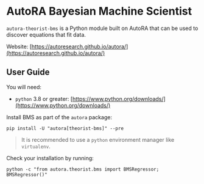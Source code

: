 # AutoRA Bayesian Machine Scientist

`autora-theorist-bms` is a Python module built on AutoRA that can be used to discover equations that fit data.

Website: [https://autoresearch.github.io/autora/](https://autoresearch.github.io/autora/)

## User Guide

You will need:

- `python` 3.8 or greater: [https://www.python.org/downloads/](https://www.python.org/downloads/)

Install BMS as part of the `autora` package:

```shell
pip install -U "autora[theorist-bms]" --pre
```

> It is recommended to use a `python` environment manager like `virtualenv`.

Check your installation by running:
```shell
python -c "from autora.theorist.bms import BMSRegressor; BMSRegressor()"
```
